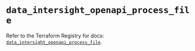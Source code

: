 # `data_intersight_openapi_process_file`

Refer to the Terraform Registry for docs: [`data_intersight_openapi_process_file`](https://registry.terraform.io/providers/ciscodevnet/intersight/1.0.71/docs/data-sources/openapi_process_file).
